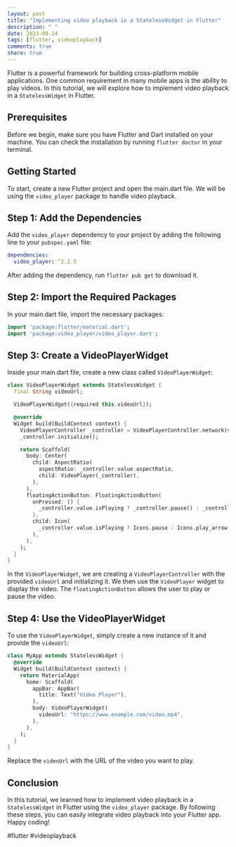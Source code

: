 ```yaml
---
layout: post
title: "Implementing video playback in a StatelessWidget in Flutter"
description: " "
date: 2023-09-24
tags: [flutter, videoplayback]
comments: true
share: true
---
```


Flutter is a powerful framework for building cross-platform mobile applications. One common requirement in many mobile apps is the ability to play videos. In this tutorial, we will explore how to implement video playback in a `StatelessWidget` in Flutter.

## Prerequisites
Before we begin, make sure you have Flutter and Dart installed on your machine. You can check the installation by running `flutter doctor` in your terminal.

## Getting Started
To start, create a new Flutter project and open the main.dart file. We will be using the `video_player` package to handle video playback.

## Step 1: Add the Dependencies
Add the `video_player` dependency to your project by adding the following line to your `pubspec.yaml` file:
```yaml
dependencies:
  video_player: ^2.2.5
```

After adding the dependency, run `flutter pub get` to download it.

## Step 2: Import the Required Packages
In your main.dart file, import the necessary packages:
```dart
import 'package:flutter/material.dart';
import 'package:video_player/video_player.dart';
```

## Step 3: Create a VideoPlayerWidget
Inside your main.dart file, create a new class called `VideoPlayerWidget`:
```dart
class VideoPlayerWidget extends StatelessWidget {
  final String videoUrl;

  VideoPlayerWidget({required this.videoUrl});

  @override
  Widget build(BuildContext context) {
    VideoPlayerController _controller = VideoPlayerController.network(videoUrl);
    _controller.initialize();

    return Scaffold(
      body: Center(
        child: AspectRatio(
          aspectRatio: _controller.value.aspectRatio,
          child: VideoPlayer(_controller),
        ),
      ),
      floatingActionButton: FloatingActionButton(
        onPressed: () {
          _controller.value.isPlaying ? _controller.pause() : _controller.play();
        },
        child: Icon(
          _controller.value.isPlaying ? Icons.pause : Icons.play_arrow,
        ),
      ),
    );
  }
}
```

In the `VideoPlayerWidget`, we are creating a `VideoPlayerController` with the provided `videoUrl` and initializing it. We then use the `VideoPlayer` widget to display the video. The `floatingActionButton` allows the user to play or pause the video.

## Step 4: Use the VideoPlayerWidget
To use the `VideoPlayerWidget`, simply create a new instance of it and provide the `videoUrl`:
```dart
class MyApp extends StatelessWidget {
  @override
  Widget build(BuildContext context) {
    return MaterialApp(
      home: Scaffold(
        appBar: AppBar(
          title: Text("Video Player"),
        ),
        body: VideoPlayerWidget(
          videoUrl: "https://www.example.com/video.mp4",
        ),
      ),
    );
  }
}
```

Replace the `videoUrl` with the URL of the video you want to play.

## Conclusion
In this tutorial, we learned how to implement video playback in a `StatelessWidget` in Flutter using the `video_player` package. By following these steps, you can easily integrate video playback into your Flutter app. Happy coding!

#flutter #videoplayback